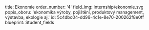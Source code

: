 title: Ekonomie
order_number: '4'
field_img: internship/ekonomie.svg
popis_oboru: 'ekonomika výroby, pojištění, produktový management, výstavba, ekologie aj.'
id: 5c4dbc04-dd96-4c1e-8e70-200262f8e0ff
blueprint: Student_fields
